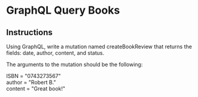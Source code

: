 # GraphQL Query Books 

## Instructions
Using GraphQL, write a mutation named createBookReview that returns the fields: date, author, content, and status.

The arguments to the mutation should be the following:

ISBN = "0743273567"<br/>
author = "Robert B."<br/>
content = "Great book!" 